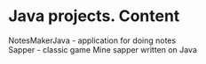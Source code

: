 # Java projects. Content

NotesMakerJava - application for doing notes  
Sapper - classic game Mine sapper written on Java
